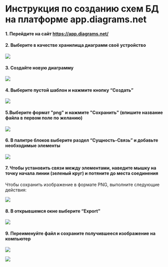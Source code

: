 # Инструкция по созданию схем БД на платформе app.diagrams.net


#### 1. Перейдите на сайт https://app.diagrams.net/

#### 2. Выберите в качестве хранилища диаграмм своё устройство

![](diag/di11.jpeg)

#### 3. Создайте новую диаграмму

![](diag/di2.jpeg)

#### 4. Выберите пустой шаблон и нажмите кнопку “Создать”

![](diag/di3.jpeg)

#### 5.Выберите формат "png" и нажмите "Сохранить" (впишите название файла в первом поле по желанию)

![](diag/di4.jpeg)

#### 6. В палитре блоков выберите раздел “Сущность-Связь” и добавьте необходимые элементы

![](diag/di5.jpeg)

#### 7. Чтобы установить связи между элементами, наведите мышку на точку начала линии (зеленый круг) и потяните до места соединения

Чтобы сохранить изображение в формате PNG, выполните следующие действия:

![](diag/di6.jpeg)

#### 8. В открывшемся окне выберите “Export”

![](diag/di7.jpeg)

#### 9. Переименуйте файл и сохраните получившееся изображение на компьютер

![](diag/di8.jpeg)

![](diag/di9.jpeg)
